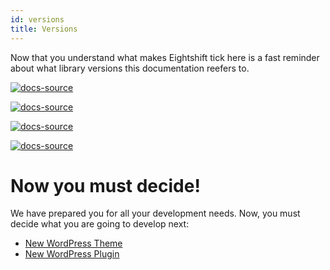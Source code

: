 ```yaml
---
id: versions
title: Versions
---
```


Now that you understand what makes Eightshift tick here is a fast reminder about what library versions this documentation reefers to.

[![docs-source](https://img.shields.io/badge/version--6.0.0-eigthshift--boilerplate-red?style=for-the-badge&logo=)](https://github.com/infinum/eightshift-boilerplate)

[![docs-source](https://img.shields.io/badge/version--2.0.0-eigthshift--boilerplate--plugin-important?style=for-the-badge&logo=)](https://github.com/infinum/eightshift-boilerplate)

[![docs-source](https://img.shields.io/badge/version--4.0.0-eigthshift--libs-blue?style=for-the-badge&logo=)](https://github.com/infinum/eightshift-libs)

[![docs-source](https://img.shields.io/badge/version--5.0.0-eigthshift--frontend--libs-yellow?style=for-the-badge&logo=)](https://github.com/infinum/eightshift-frontend-libs)

# Now you must decide!

We have prepared you for all your development needs. Now, you must decide what you are going to develop next:
* [New WordPress Theme](theme)
* [New WordPress Plugin](plugin)
